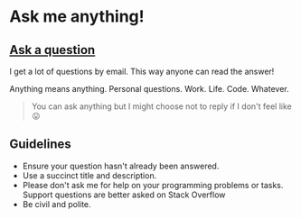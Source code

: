 # Ask me anything!

## [Ask a question](https://github.com/flaviocopes/ama/issues/new)

I get a lot of questions by email. This way anyone can read the answer!

Anything means anything. Personal questions. Work. Life. Code. Whatever.

> You can ask anything but I might choose not to reply if I don't feel like 😛

## Guidelines

- Ensure your question hasn't already been answered.
- Use a succinct title and description.
- Please don't ask me for help on your programming problems or tasks. Support questions are better asked on Stack Overflow
- Be civil and polite.

